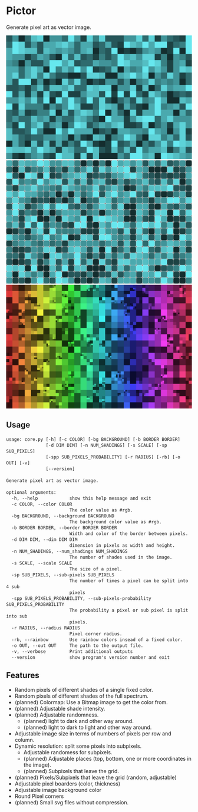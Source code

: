 # Pictor
Generate pixel art as vector image.

![Alt text](/examples/example-0.svg "example-0")
![Alt text](/examples/example-1.svg "example-1")
![Alt text](/examples/example-2.svg "example-1")

## Usage

```
usage: core.py [-h] [-c COLOR] [-bg BACKGROUND] [-b BORDER BORDER]
               [-d DIM DIM] [-n NUM_SHADINGS] [-s SCALE] [-sp SUB_PIXELS]
               [-spp SUB_PIXELS_PROBABILITY] [-r RADIUS] [-rb] [-o OUT] [-v]
               [--version]

Generate pixel art as vector image.

optional arguments:
  -h, --help            show this help message and exit
  -c COLOR, --color COLOR
                        The color value as #rgb.
  -bg BACKGROUND, --background BACKGROUND
                        The background color value as #rgb.
  -b BORDER BORDER, --border BORDER BORDER
                        Width and color of the border between pixels.
  -d DIM DIM, --dim DIM DIM
                        dimension in pixels as width and height.
  -n NUM_SHADINGS, --num_shadings NUM_SHADINGS
                        The number of shades used in the image.
  -s SCALE, --scale SCALE
                        The size of a pixel.
  -sp SUB_PIXELS, --sub-pixels SUB_PIXELS
                        The number of times a pixel can be split into 4 sub
                        pixels
  -spp SUB_PIXELS_PROBABILITY, --sub-pixels-probability SUB_PIXELS_PROBABILITY
                        The probability a pixel or sub pixel is split into sub
                        pixels.
  -r RADIUS, --radius RADIUS
                        Pixel corner radius.
  -rb, --rainbow        Use rainbow colors insead of a fixed color.
  -o OUT, --out OUT     The path to the output file.
  -v, --verbose         Print additional outputs
  --version             show program's version number and exit
```

## Features

- Random pixels of different shades of a single fixed color.
- Random pixels of different shades of the full spectrum.
- (planned) Colormap: Use a Bitmap image to get the color from.
- (planned) Adjustable shade intensity.
- (planned) Adjustable randomness.
    - (planned) light to dark and other way around.
    - (planned) light to dark to light and other way around.
- Adjustable image size in terms of numbers of pixels per row and column.
- Dynamic resolution: split some pixels into subpixels.
    - Adjustable randomess for subpixels.
    - (planned) Adjustable places (top, bottom, one or more coordinates in the image).
    - (planned) Subpixels that leave the grid.
- (planned) Pixels/Subpixels that leave the grid (random, adjustable)
- Adjustable pixel boarders (color, thickness)
- Adjustable image background color
- Round Pixel corners
- (planned) Small svg files without compression.
